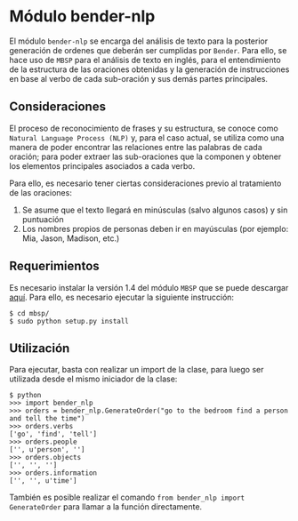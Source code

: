 # Módulo bender-nlp

El módulo `bender-nlp` se encarga del análisis de texto para la posterior generación de ordenes que deberán ser cumplidas por `Bender`. Para ello, se hace uso de `MBSP` para el análisis de texto en inglés, para el entendimiento de la estructura de las oraciones obtenidas y la generación de instrucciones en base al verbo de cada sub-oración y sus demás partes principales. 

## Consideraciones

El proceso de reconocimiento de frases y su estructura, se conoce como `Natural Language Process (NLP)` y, para el caso actual, se utiliza como una manera de poder encontrar las relaciones entre las palabras de cada oración; para poder extraer las sub-oraciones que la componen y obtener los elementos principales asociados a cada verbo.

Para ello, es necesario tener ciertas consideraciones previo al tratamiento de las oraciones:

1. Se asume que el texto llegará en minúsculas (salvo algunos casos) y sin puntuación
2. Los nombres propios de personas deben ir en mayúsculas (por ejemplo: Mia, Jason, Madison, etc.)

## Requerimientos

Es necesario instalar la versión 1.4 del módulo `MBSP` que se puede descargar [aquí](http://www.clips.ua.ac.be/media/MBSP_1.4.zip). Para ello, es necesario ejecutar la siguiente instrucción:

```
$ cd mbsp/
$ sudo python setup.py install
```

## Utilización

Para ejecutar, basta con realizar un import de la clase, para luego ser utilizada desde el mismo iniciador de la clase:

```
$ python
>>> import bender_nlp
>>> orders = bender_nlp.GenerateOrder("go to the bedroom find a person and tell the time")
>>> orders.verbs
['go', 'find', 'tell']
>>> orders.people
['', u'person', '']
>>> orders.objects
['', '', '']
>>> orders.information
['', '', u'time']
```

También es posible realizar el comando `from bender_nlp import GenerateOrder` para llamar a la función directamente.